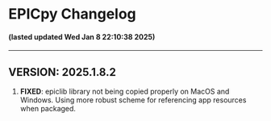 
# EPICpy Changelog
#### (lasted updated Wed Jan  8 22:10:38 2025)

---

## VERSION: 2025.1.8.2

1. **FIXED**: epiclib library not being copied properly on MacOS and Windows. Using more robust scheme for referencing app resources when packaged.




